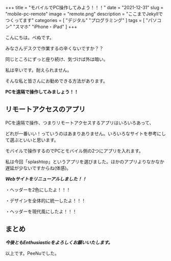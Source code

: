 +++
title = "モバイルでPC操作してみよう！！！"
date = "2021-12-31"
slug = "mobile-pc-remote"
image = "remote.png"
description = "ここまでJekyllでつくってます"
categories = [
    "デジタル"
    "プログラミング"
]
tags = [
    "パソコン"
    "スマホ"
    "iPhone・iPad"
]
+++

こんにちは。ぺぬです。

みなさんデスクで作業するの辛くないですか？？

同じところにずっと座り続け、気づけば外は暗い。

私は辛いです。耐えられません。

そんな私と皆さんにお勧めできる方法があります。

**PCを遠隔で操作してみましょう！！**

## リモートアクセスのアプリ

PCを遠隔で操作、つまりリモートアクセスするアプリはいろいろあって、

どれが一番いい！っていうのはあまりありません。いろいろなサイトを参考にして選ぶといいと思います。

モバイルで操作するのでPCとモバイル側の2つにアプリを入れます。

私は今回「splashtop」というアプリを選びました。ほかのアプリよりなかなか遅延が少ないですからね(体感)。



***Webサイトをリニューアルしました！！***

・ヘッダーを2色にしたよ！！！

・デザインを全体的に統一したよ！！！

・ヘッダーを現代風にしたよ！！！

## まとめ

***今後ともEnthusiasticをよろしくお願いいたします。***

以上です。PeeNuでした。

